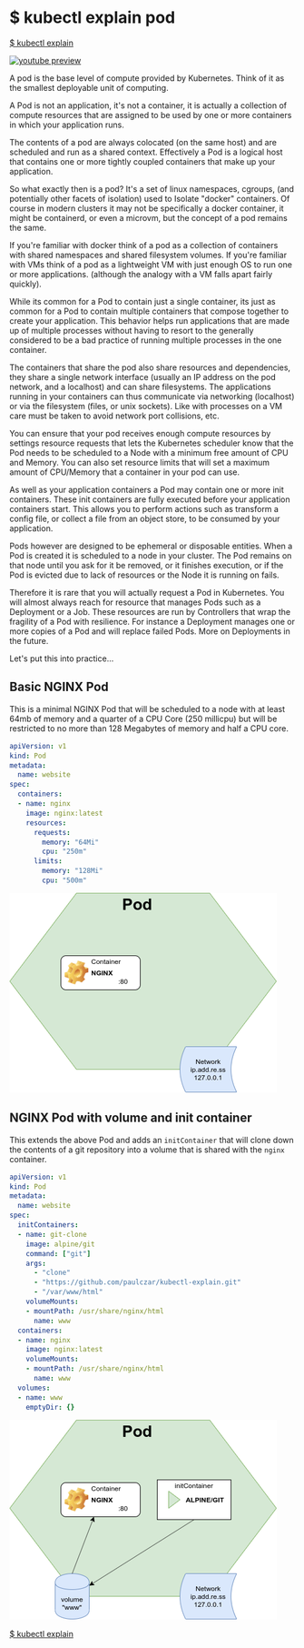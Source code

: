 # $ kubectl explain pod

[$ kubectl explain](../)

[![youtube preview](http://img.youtube.com/vi/E52yBVYcNz4/0.jpg)](http://www.youtube.com/watch?v=E52yBVYcNz4 "$kubectl explain pod")

A pod is the base level of compute provided by Kubernetes. Think of it as the smallest deployable unit of computing.

A Pod is not an application, it's not a container, it is actually a collection of compute resources that are assigned to be used by one or more containers in which your application runs.

The contents of a pod are always colocated (on the same host) and are scheduled and run as a shared context.  Effectively a Pod is a logical host that contains one or more tightly coupled containers that make up your application.

So what exactly then is a pod?  It's a set of linux namespaces, cgroups, (and potentially other facets of isolation) used to Isolate "docker" containers. Of course in modern clusters it may not be specifically a docker container, it might be containerd, or even a microvm, but the concept of a pod remains the same.

If you're familiar with docker think of a pod as a collection of containers with shared namespaces and shared filesystem volumes.  If you're familiar with VMs think of a pod as a lightweight VM with just enough OS to run one or more applications. (although the analogy with a VM falls apart fairly quickly).

While its common for a Pod to contain just a single container, its just as common for a Pod to contain multiple containers that compose together to create your application. This behavior helps run applications that are made up of multiple processes without having to resort to the generally considered to be a bad practice of running multiple processes in the one container.

The containers that share the pod also share resources and dependencies, they share a single network interface (usually an IP address on the pod network, and a localhost) and can share filesystems. The applications running in your containers can thus communicate via networking (localhost) or via the filesystem (files, or unix sockets). Like with processes on a VM care must be taken to avoid network port collisions, etc.

You can ensure that your pod receives enough compute resources by settings resource requests that lets the Kubernetes scheduler know that the Pod needs to be scheduled to a Node with a minimum free amount of CPU and Memory. You can also set resource limits that will set a maximum amount of CPU/Memory that a container in your pod can use.

As well as your application containers a Pod may contain one or more init containers. These init containers are fully executed before your application containers start. This allows you to perform actions such as transform a config file, or collect a file from an object store, to be consumed by your application.

Pods however are designed to be ephemeral or disposable entities. When a Pod is created it is scheduled to a node in your cluster. The Pod remains on that node until you ask for it be removed, or it finishes execution, or if the Pod is evicted due to lack of resources or the Node it is running on fails.

Therefore it is rare that you will actually request a Pod in Kubernetes. You will almost always reach for resource that manages Pods such as a Deployment or a Job. These resources are run by Controllers that wrap the fragility of a Pod with resilience. For instance a Deployment manages one or more copies of a Pod and will replace failed Pods. More on Deployments in the future.

Let's put this into practice...

## Basic NGINX Pod

This is a minimal NGINX Pod that will be scheduled to a node with at least 64mb of memory and a quarter of a CPU Core (250 millicpu) but will be restricted to no more than 128 Megabytes of memory and half a CPU core.

```yaml
apiVersion: v1
kind: Pod
metadata:
  name: website
spec:
  containers:
  - name: nginx
    image: nginx:latest
    resources:
      requests:
        memory: "64Mi"
        cpu: "250m"
      limits:
        memory: "128Mi"
        cpu: "500m"
```
![a minimal nginx pod](./pod-basic-nginx.drawio.png)

## NGINX Pod with volume and init container

This extends the above Pod and adds an `initContainer` that will clone down the contents of a git repository into a volume that is shared with the `nginx` container.

```yaml
apiVersion: v1
kind: Pod
metadata:
  name: website
spec:
  initContainers:
  - name: git-clone
    image: alpine/git
    command: ["git"]
    args:
      - "clone"
      - "https://github.com/paulczar/kubectl-explain.git"
      - "/var/www/html"
    volumeMounts:
    - mountPath: /usr/share/nginx/html
      name: www
  containers:
  - name: nginx
    image: nginx:latest
    volumeMounts:
    - mountPath: /usr/share/nginx/html
      name: www
  volumes:
  - name: www
    emptyDir: {}
```

![a pod containing nginx and a git pull init container](./pod-basic-nginx-clone.drawio.png)


[$ kubectl explain](../)